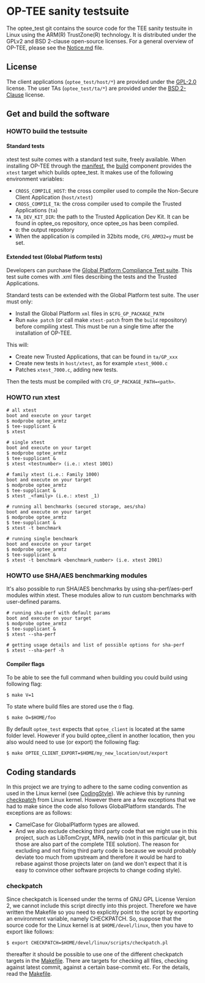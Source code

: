 # OP-TEE sanity testsuite
The optee_test git contains the source code for the TEE sanity
testsuite in Linux using the ARM(R) TrustZone(R) technology.
It is distributed under the GPLv2 and BSD 2-clause open-source
licenses.
For a general overview of OP-TEE, please see the
[Notice.md](Notice.md) file.

## License
The client applications (`optee_test/host/*`) are provided under the
[GPL-2.0](http://opensource.org/licenses/GPL-2.0) license.
The user TAs (`optee_test/ta/*`) are provided under the
[BSD 2-Clause](http://opensource.org/licenses/BSD-2-Clause) license.


## Get and build the software

### HOWTO build the testsuite
#### Standard tests
xtest test suite comes with a standard test suite,
freely available. When installing OP-TEE through the
[manifest](https://github.com/OP-TEE/optee_os/blob/master/README.md#6-repo-manifests),
the [build](https://github.com/OP-TEE/build)
component provides the `xtest` target which builds optee_test.
It makes use of the following environment variables:
* `CROSS_COMPILE_HOST`: the cross compiler used to compile the
  Non-Secure Client Application (`host/xtest`)
* `CROSS_COMPILE_TA`: the cross compiler used to compile the
  Trusted Applications (`ta`)
* `TA_DEV_KIT_DIR`: the path to the Trusted Application Dev Kit.
  It can be found in optee_os repository, once optee_os has been compiled.
* `O`: the output repository
* When the application is compiled in 32bits mode,
  `CFG_ARM32=y` must be set.


#### Extended test (Global Platform tests)
Developers can purchase the
[Global Platform Compliance Test suite](https://www.globalplatform.org/store.asp).
This test suite comes with .xml files describing the tests and
the Trusted Applications.

Standard tests can be extended with the Global Platform test suite.
The user must only:
* Install the Global Platform `xml` files in `$CFG_GP_PACKAGE_PATH`
* Run `make patch` (or call make `xtest-patch` from the `build` repository)
  before compiling xtest. This must be run a single time after the installation
  of OP-TEE.

This will:
* Create new Trusted Applications, that can be found in `ta/GP_xxx`
* Create new tests in `host/xtest`, as for example `xtest_9000.c`
* Patches `xtest_7000.c`, adding new tests.

Then the tests must be compiled with `CFG_GP_PACKAGE_PATH=<path>`.


### HOWTO run xtest

	# all xtest
	boot and execute on your target
	$ modprobe optee_armtz
	$ tee-supplicant &
	$ xtest

	# single xtest
	boot and execute on your target
	$ modprobe optee_armtz
	$ tee-supplicant &
	$ xtest <testnumber> (i.e.: xtest 1001)

	# family xtest (i.e.: Family 1000)
	boot and execute on your target
	$ modprobe optee_armtz
	$ tee-supplicant &
	$ xtest _<family> (i.e.: xtest _1)

	# running all benchmarks (secured storage, aes/sha)
	boot and execute on your target
	$ modprobe optee_armtz
	$ tee-supplicant &
	$ xtest -t benchmark

	# running single benchmark
	boot and execute on your target
	$ modprobe optee_armtz
	$ tee-supplicant &
	$ xtest -t benchmark <benchmark_number> (i.e. xtest 2001)

### HOWTO use SHA/AES benchmarking modules
It's also possible to run SHA/AES benchmarks by using sha-perf/aes-perf modules
within xtest. These modules allow to run custom benchmarks with user-defined 
params.

	# running sha-perf with default params
	boot and execute on your target
	$ modprobe optee_armtz
	$ tee-supplicant &
	$ xtest --sha-perf

	# getting usage details and list of possible options for sha-perf
	$ xtest --sha-perf -h

#### Compiler flags
To be able to see the full command when building you could build using following
flag:

`$ make V=1`

To state where build files are stored use the `O` flag.

`$ make O=$HOME/foo`

By default `optee_test` expects that `optee_client` is located at the same
folder level. However if you build optee_client in another location, then you
also would need to use (or export) the following flag:

`$ make OPTEE_CLIENT_EXPORT=$HOME/my_new_location/out/export`

## Coding standards
In this project we are trying to adhere to the same coding convention as used in
the Linux kernel (see
[CodingStyle](https://www.kernel.org/doc/Documentation/CodingStyle)). We achieve this by running
[checkpatch](http://git.kernel.org/cgit/linux/kernel/git/torvalds/linux.git/tree/scripts/checkpatch.pl) from Linux kernel.
However there are a few exceptions that we had to make since the code also
follows GlobalPlatform standards. The exceptions are as follows:

- CamelCase for GlobalPlatform types are allowed.
- And we also exclude checking third party code that we might use in this
  project, such as LibTomCrypt, MPA, newlib (not in this particular git, but
  those are also part of the complete TEE solution). The reason for excluding
  and not fixing third party code is because we would probably deviate too much
  from upstream and therefore it would be hard to rebase against those projects
  later on (and we don't expect that it is easy to convince other software
  projects to change coding style).

### checkpatch
Since checkpatch is licensed under the terms of GNU GPL License Version 2, we
cannot include this script directly into this project. Therefore we have
written the Makefile so you need to explicitly point to the script by exporting
an environment variable, namely CHECKPATCH. So, suppose that the source code for
the Linux kernel is at `$HOME/devel/linux`, then you have to export like follows:

	$ export CHECKPATCH=$HOME/devel/linux/scripts/checkpatch.pl
thereafter it should be possible to use one of the different checkpatch targets
in the [Makefile](Makefile). There are targets for checking all files, checking
against latest commit, against a certain base-commit etc. For the details, read
the [Makefile](Makefile).
